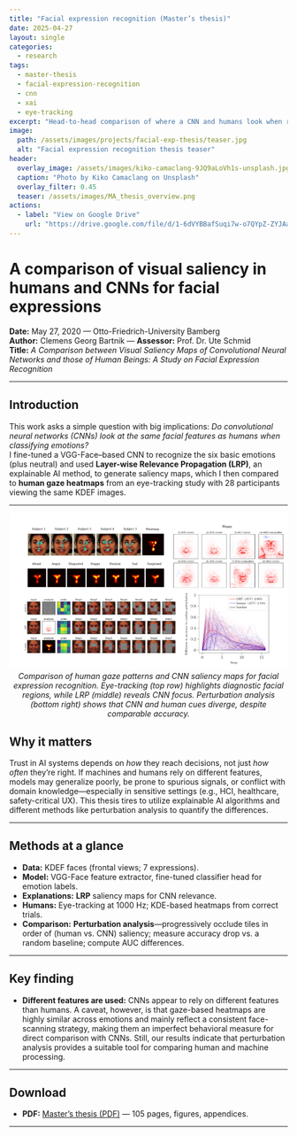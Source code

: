 ```yaml
---
title: "Facial expression recognition (Master’s thesis)"
date: 2025-04-27
layout: single
categories:
  - research
tags:
  - master-thesis
  - facial-expression-recognition
  - cnn
  - xai
  - eye-tracking
excerpt: "Head-to-head comparison of where a CNN and humans look when recognizing facial expressions — and why they disagree."
image:
  path: /assets/images/projects/facial-exp-thesis/teaser.jpg
  alt: "Facial expression recognition thesis teaser"
header:
  overlay_image: /assets/images/kiko-camaclang-9JQ9aLoVh1s-unsplash.jpg
  caption: "Photo by Kiko Camaclang on Unsplash"
  overlay_filter: 0.45
  teaser: /assets/images/MA_thesis_overview.png
actions:
  - label: "View on Google Drive"
    url: "https://drive.google.com/file/d/1-6dVYBBafSuqi7w-o7QYpZ-ZYJAa6Ter/view?usp=sharing"
---
```


# A comparison of visual saliency in humans and CNNs for facial expressions

**Date:** May 27, 2020 — Otto-Friedrich-University Bamberg  
**Author:** Clemens Georg Bartnik — **Assessor:** Prof. Dr. Ute Schmid  
**Title:** *A Comparison between Visual Saliency Maps of Convolutional Neural Networks and those of Human Beings: A Study on Facial Expression Recognition*

---

## Introduction
This work asks a simple question with big implications: *Do convolutional neural networks (CNNs) look at the same facial features as humans when classifying emotions?*  
I fine-tuned a VGG-Face–based CNN to recognize the six basic emotions (plus neutral) and used **Layer-wise Relevance Propagation (LRP)**, an explainable AI method, to generate saliency maps, which I then compared to **human gaze heatmaps** from an eye-tracking study with 28 participants viewing the same KDEF images.

---


<p align="center">
  <img src="/assets/images/MA_thesis_overview.png" alt="Overview of Thesis findings" width="1000"><br>
  <em>Comparison of human gaze patterns and CNN saliency maps for facial expression recognition. 
  Eye-tracking (top row) highlights diagnostic facial regions, while LRP (middle) reveals CNN focus. 
  Perturbation analysis (bottom right) shows that CNN and human cues diverge, despite comparable accuracy.</em>
</p>


## Why it matters
Trust in AI systems depends on *how* they reach decisions, not just *how often* they’re right. If machines and humans rely on different features, models may generalize poorly, be prone to spurious signals, or conflict with domain knowledge—especially in sensitive settings (e.g., HCI, healthcare, safety-critical UX). This thesis tires to utilize explainable AI algorithms and different methods like perturbation analysis to quantify the differences.

---

## Methods at a glance
- **Data:** KDEF faces (frontal views; 7 expressions).  
- **Model:** VGG-Face feature extractor, fine-tuned classifier head for emotion labels.  
- **Explanations:** **LRP** saliency maps for CNN relevance.  
- **Humans:** Eye-tracking at 1000 Hz; KDE-based heatmaps from correct trials.  
- **Comparison:** **Perturbation analysis**—progressively occlude tiles in order of (human vs. CNN) saliency; measure accuracy drop vs. a random baseline; compute AUC differences.

---

## Key finding 
- **Different features are used:** CNNs appear to rely on different features than humans. A caveat, however, is that gaze-based heatmaps are highly similar across emotions and mainly reflect a consistent face-scanning strategy, making them an imperfect behavioral measure for direct comparison with CNNs. Still, our results indicate that perturbation analysis provides a suitable tool for comparing human and machine processing.  
---

## Download
- **PDF:** [Master’s thesis (PDF)](https://drive.google.com/file/d/1-6dVYBBafSuqi7w-o7QYpZ-ZYJAa6Ter/view?usp=sharing) — 105 pages, figures, appendices. 
---
